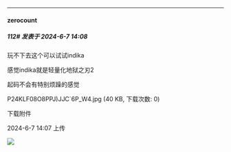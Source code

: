 ﻿
*****

####  zerocount  
##### 112#       发表于 2024-6-7 14:08

玩不下去这个可以试试indika 

感觉indika就是轻量化地狱之刃2 

起码不会有特别烦躁的感觉

P24KLF08O8PPJ)JJC`6P_W4.jpg
(40 KB, 下载次数: 0)

下载附件

2024-6-7 14:07 上传

<img src="https://img.saraba1st.com/forum/202406/07/140725n1dfuvx1wpx7z5dd.jpg" referrerpolicy="no-referrer">

